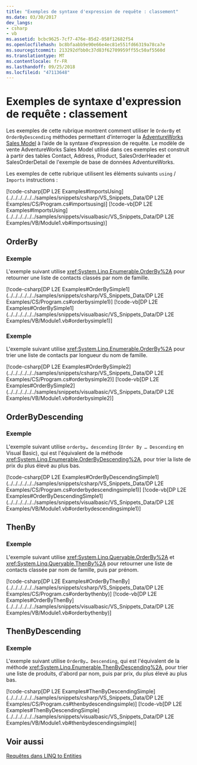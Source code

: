 ```yaml
---
title: "Exemples de syntaxe d'expression de requête : classement"
ms.date: 03/30/2017
dev_langs:
- csharp
- vb
ms.assetid: bcbc9625-7cf7-476e-85d2-058f12682f54
ms.openlocfilehash: bc8bfaabb9e90e66e4ec81e551fd66319a78ca7e
ms.sourcegitcommit: 213292dfbb0c37d83f62709959ff55c50af5560d
ms.translationtype: MT
ms.contentlocale: fr-FR
ms.lasthandoff: 09/25/2018
ms.locfileid: "47113648"
---
```

# <a name="query-expression-syntax-examples-ordering"></a>Exemples de syntaxe d'expression de requête : classement
Les exemples de cette rubrique montrent comment utiliser le `OrderBy` et `OrderByDescending` méthodes permettant d’interroger la [AdventureWorks Sales Model](https://msdn.microsoft.com/library/f16cd988-673f-4376-b034-129ca93c7832) à l’aide de la syntaxe d’expression de requête. Le modèle de vente AdventureWorks Sales Model utilisé dans ces exemples est construit à partir des tables Contact, Address, Product, SalesOrderHeader et SalesOrderDetail de l'exemple de base de données AdventureWorks.  
  
 Les exemples de cette rubrique utilisent les éléments suivants `using` / `Imports` instructions :  
  
 [!code-csharp[DP L2E Examples#ImportsUsing](../../../../../../samples/snippets/csharp/VS_Snippets_Data/DP L2E Examples/CS/Program.cs#importsusing)]
 [!code-vb[DP L2E Examples#ImportsUsing](../../../../../../samples/snippets/visualbasic/VS_Snippets_Data/DP L2E Examples/VB/Module1.vb#importsusing)]  
  
## <a name="orderby"></a>OrderBy  
  
### <a name="example"></a>Exemple  
 L'exemple suivant utilise <xref:System.Linq.Enumerable.OrderBy%2A> pour retourner une liste de contacts classés par nom de famille.  
  
 [!code-csharp[DP L2E Examples#OrderBySimple1](../../../../../../samples/snippets/csharp/VS_Snippets_Data/DP L2E Examples/CS/Program.cs#orderbysimple1)]
 [!code-vb[DP L2E Examples#OrderBySimple1](../../../../../../samples/snippets/visualbasic/VS_Snippets_Data/DP L2E Examples/VB/Module1.vb#orderbysimple1)]  
  
### <a name="example"></a>Exemple  
 L'exemple suivant utilise <xref:System.Linq.Enumerable.OrderBy%2A> pour trier une liste de contacts par longueur du nom de famille.  
  
 [!code-csharp[DP L2E Examples#OrderBySimple2](../../../../../../samples/snippets/csharp/VS_Snippets_Data/DP L2E Examples/CS/Program.cs#orderbysimple2)]
 [!code-vb[DP L2E Examples#OrderBySimple2](../../../../../../samples/snippets/visualbasic/VS_Snippets_Data/DP L2E Examples/VB/Module1.vb#orderbysimple2)]  
  
## <a name="orderbydescending"></a>OrderByDescending  
  
### <a name="example"></a>Exemple  
 L'exemple suivant utilise `orderby… descending` (`Order By … Descending` en Visual Basic), qui est l'équivalent de la méthode <xref:System.Linq.Enumerable.OrderByDescending%2A>, pour trier la liste de prix du plus élevé au plus bas.  
  
 [!code-csharp[DP L2E Examples#OrderByDescendingSimple1](../../../../../../samples/snippets/csharp/VS_Snippets_Data/DP L2E Examples/CS/Program.cs#orderbydescendingsimple1)]
 [!code-vb[DP L2E Examples#OrderByDescendingSimple1](../../../../../../samples/snippets/visualbasic/VS_Snippets_Data/DP L2E Examples/VB/Module1.vb#orderbydescendingsimple1)]  
  
## <a name="thenby"></a>ThenBy  
  
### <a name="example"></a>Exemple  
 L'exemple suivant utilise <xref:System.Linq.Queryable.OrderBy%2A> et <xref:System.Linq.Queryable.ThenBy%2A> pour retourner une liste de contacts classée par nom de famille, puis par prénom.  
  
 [!code-csharp[DP L2E Examples#OrderByThenBy](../../../../../../samples/snippets/csharp/VS_Snippets_Data/DP L2E Examples/CS/Program.cs#orderbythenby)]
 [!code-vb[DP L2E Examples#OrderByThenBy](../../../../../../samples/snippets/visualbasic/VS_Snippets_Data/DP L2E Examples/VB/Module1.vb#orderbythenby)]  
  
## <a name="thenbydescending"></a>ThenByDescending  
  
### <a name="example"></a>Exemple  
 L'exemple suivant utilise `OrderBy… Descending`, qui est l'équivalent de la méthode <xref:System.Linq.Enumerable.ThenByDescending%2A>, pour trier une liste de produits, d'abord par nom, puis par prix, du plus élevé au plus bas.  
  
 [!code-csharp[DP L2E Examples#ThenByDescendingSimple](../../../../../../samples/snippets/csharp/VS_Snippets_Data/DP L2E Examples/CS/Program.cs#thenbydescendingsimple)]
 [!code-vb[DP L2E Examples#ThenByDescendingSimple](../../../../../../samples/snippets/visualbasic/VS_Snippets_Data/DP L2E Examples/VB/Module1.vb#thenbydescendingsimple)]  
  
## <a name="see-also"></a>Voir aussi  
 [Requêtes dans LINQ to Entities](../../../../../../docs/framework/data/adonet/ef/language-reference/queries-in-linq-to-entities.md)
